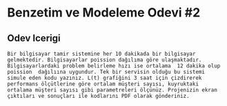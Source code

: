 # Benzetim ve Modeleme Odevi #2

## Odev Icerigi

`Bir bilgisayar tamir sistemine her 10 dakikada bir bilgisayar gelmektedir. Bilgisayarlar poission dağılıma göre ulaşmaktadır. Bilgisayarlardaki problem belirleme hızı ise ortalama  12 dakika olup poission  dağılıına uygundur. Tek bir servisin olduğu bu sistemi simule eden kodu yazınız. L(t) grafiğini 3 saat için çizdirerek performans ölçütlerine göre ortalam müşteri sayısı, kuyruktaki ortalama müşteri sayısı gibi parametreleri ölçünüz. Projenizin ekran çıktıları ve sonuçları ile kodlarını PDF olarak gönderiniz. `